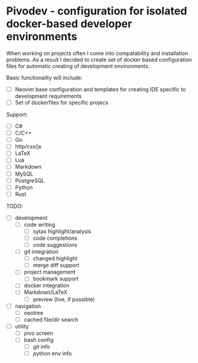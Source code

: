 # Pivodev - configuration for isolated docker-based developer environments

When working on projects often I come into compatability and installation problems. As a result I decided to create set of docker based configuration files for automatic creating of development environments.

Basic functionality will include:
- [ ] Neovim base configuration and templates for creating IDE specific to development requirements
- [ ] Set of dockerfiles for specific projecs

Support:
- [ ] C#
- [ ] C/C++
- [ ] Go
- [ ] http/css/js
- [ ] LaTeX
- [ ] Lua
- [ ] Markdown
- [ ] MySQL
- [ ] PostgreSQL
- [ ] Python
- [ ] Rust

TODO:
- [ ] development
    - [ ] code writing
        - [ ] sytax highlight/analysis
        - [ ] code completions
        - [ ] code suggestions
    - [ ] git integration
        - [ ] changed highlight
        - [ ] merge diff support
    - [ ] project management
        - [ ] bookmark support
    - [ ] docker integration
    - [ ] Markdown/LaTeX
        - [ ] preview (live, if possible)
- [ ] navigation
    - [ ] neotree
    - [ ] cached file/dir search
- [ ] utility
    - [ ] pivo screen
    - [ ] bash config
        - [ ] git info
        - [ ] python env info
